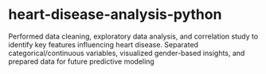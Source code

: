 # heart-disease-analysis-python
Performed data cleaning, exploratory data analysis, and correlation study to identify key features influencing heart disease. Separated categorical/continuous variables, visualized gender-based insights, and prepared data for future predictive modeling

